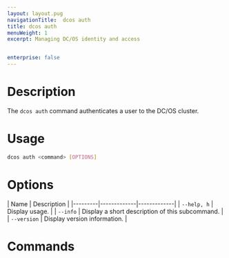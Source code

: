 ```yaml
---
layout: layout.pug
navigationTitle:  dcos auth
title: dcos auth
menuWeight: 1
excerpt: Managing DC/OS identity and access


enterprise: false
---
```


# Description
The `dcos auth` command authenticates a user to the DC/OS cluster.

# Usage

```bash
dcos auth <command> [OPTIONS]
```

# Options

| Name | Description |
|---------|-------------|-------------|
| `--help, h`   | Display usage. |
| `--info`   | Display a short description of this subcommand. |
| `--version`   | Display version information. |

# Commands

